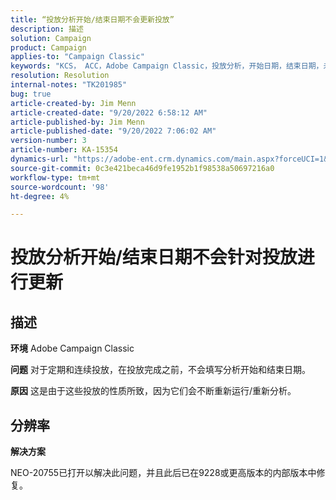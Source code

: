 ```yaml
---
title: “投放分析开始/结束日期不会更新投放”
description: 描述
solution: Campaign
product: Campaign
applies-to: "Campaign Classic"
keywords: "KCS， ACC，Adobe Campaign Classic，投放分析，开始日期，结束日期，未正确更新，定期投放，连续投放， NEO-20755"
resolution: Resolution
internal-notes: "TK201985"
bug: true
article-created-by: Jim Menn
article-created-date: "9/20/2022 6:58:12 AM"
article-published-by: Jim Menn
article-published-date: "9/20/2022 7:06:02 AM"
version-number: 3
article-number: KA-15354
dynamics-url: "https://adobe-ent.crm.dynamics.com/main.aspx?forceUCI=1&pagetype=entityrecord&etn=knowledgearticle&id=cc2bdd93-b138-ed11-9db1-0022480866ad"
source-git-commit: 0c3e421beca46d9fe1952b1f98538a50697216a0
workflow-type: tm+mt
source-wordcount: '98'
ht-degree: 4%

---
```


# 投放分析开始/结束日期不会针对投放进行更新

## 描述


<b>环境</b>
Adobe Campaign Classic

<b>问题</b>
对于定期和连续投放，在投放完成之前，不会填写分析开始和结束日期。

<b>原因</b>
这是由于这些投放的性质所致，因为它们会不断重新运行/重新分析。


## 分辨率


<b>解决方案</b>

NEO-20755已打开以解决此问题，并且此后已在9228或更高版本的内部版本中修复。
